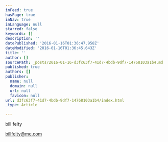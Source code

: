 ```yaml
---
inFeed: true
hasPage: true
inNav: true
inLanguage: null
starred: false
keywords: []
description: ''
datePublished: '2016-01-16T01:36:47.958Z'
dateModified: '2016-01-16T01:36:45.643Z'
title: ''
author: []
sourcePath: _posts/2016-01-16-d3fc63f7-41d7-4bdb-9df7-14768103a1b4.md
published: true
authors: []
publisher:
  name: null
  domain: null
  url: null
  favicon: null
url: d3fc63f7-41d7-4bdb-9df7-14768103a1b4/index.html
_type: Article

---
```

bill felty

billfelty@me.com